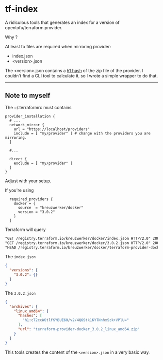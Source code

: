 # tf-index

A ridiculous tools that generates an index for a version of opentofu/terraform provider.

Why ?

At least to files are required when mirroring provider:

- index.json
- \<version\>.json

The \<version\>.json contains a [h1 hash](https://pkg.go.dev/golang.org/x/mod/sumdb/dirhash#Hash1) of the zip file of the provider. I couldn't find a CLI tool to calculate it, so I wrote a simple wrapper to do that.

---

## Note to myself

The ~/.terraformrc must contains

```hcl
provider_installation {
  # ...
  network_mirror {
    url = "https://localhost/providers"
    include = [ "my/provider" ] # change with the providers you are mirroring.
  }

  #...

  direct {
    exclude = [ "my/provider" ]
  }
}
```

Adjust with your setup.

If you're using

```hcl
  required_providers {
    docker = {
      source  = "kreuzwerker/docker"
      version = "3.0.2"
    }
  }

```

Terraform will query

```txt
"GET /registry.terraform.io/kreuzwerker/docker/index.json HTTP/2.0" 200 39 "-" "Terraform/1.11.0"
"GET /registry.terraform.io/kreuzwerker/docker/3.0.2.json HTTP/2.0" 200 198 "-" "Terraform/1.11.0"
"HEAD /registry.terraform.io/kreuzwerker/docker/terraform-provider-docker_3.0.2_linux_amd64.zip HTTP/2.0" 200 0 "-" "Terraform/1.11.0"
```

The `index.json`

```json
{
  "versions": {
    "3.0.2": {}
  }
}
```

The `3.0.2.json`

```json
{
  "archives": {
    "linux_amd64": {
      "hashes": [
        "h1:cT2ccWOtlfKYBUE60/v2/4Q6Stk1KYTNnhxSck+VPlU="
      ],
      "url": "terraform-provider-docker_3.0.2_linux_amd64.zip"
    }
  }
}
```

This tools creates the content of the `<version>.json` in a very basic way.
